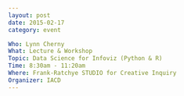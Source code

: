 ```yaml
---
layout: post
date: 2015-02-17
category: event

Who: Lynn Cherny
What: Lecture & Workshop
Topic: Data Science for Infoviz (Python & R) 
Time: 8:30am - 11:20am
Where: Frank-Ratchye STUDIO for Creative Inquiry
Organizer: IACD
---
```

